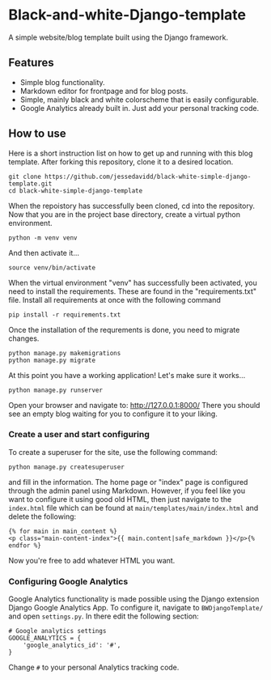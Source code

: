 # Black-and-white-Django-template
A simple website/blog template built using the Django framework.

## Features
- Simple blog functionality.
- Markdown editor for frontpage and for blog posts.
- Simple, mainly black and white colorscheme that is easily configurable.
- Google Analytics already built in. Just add your personal tracking code.

## How to use
Here is a short instruction list on how to get up and running with this blog template. 
After forking this repository, clone it to a desired location.
```
git clone https://github.com/jessedavidd/black-white-simple-django-template.git
cd black-white-simple-django-template
```
When the repoistory has successfully been cloned, cd into the repository. Now that you are in the project base directory, create a virtual python environment.
```
python -m venv venv
```
And then activate it...
```
source venv/bin/activate
```
When the virtual environment "venv" has successfully been activated, you need to install the requirements. These are found in the "requirements.txt" file. Install all requirements at once with the following command
```
pip install -r requirements.txt
```
Once the installation of the requrements is done, you need to migrate changes. 
```
python manage.py makemigrations
python manage.py migrate
```
At this point you have a working application! Let's make sure it works...
```
python manage.py runserver
```
Open your browser and navigate to: http://127.0.0.1:8000/
There you should see an empty blog waiting for you to configure it to your liking.

### Create a user and start configuring
To create a superuser for the site, use the following command:
```
python manage.py createsuperuser
```
and fill in the information.
The home page or "index" page is configured through the admin panel using Markdown. However, if you feel like you want to configure it using good old HTML, then just navigate to the `index.html` file which can be found at `main/templates/main/index.html` and delete the following:
```
{% for main in main_content %}
<p class="main-content-index">{{ main.content|safe_markdown }}</p>{% endfor %}
```
Now you're free to add whatever HTML you want.

### Configuring Google Analytics
Google Analytics functionality is made possible using the Django extension Django Google Analytics App.
To configure it, navigate to `BWDjangoTemplate/` and open `settings.py`.
In there edit the following section:
```
# Google analytics settings
GOOGLE_ANALYTICS = {
    'google_analytics_id': '#',
}
```
Change `#` to your personal Analytics tracking code.
